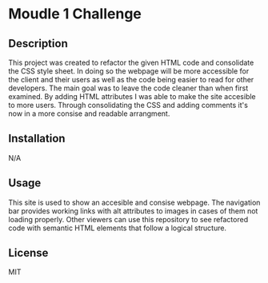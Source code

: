# Moudle 1 Challenge

## Description
This project was created to refactor the given HTML code and consolidate the CSS style sheet. In doing so the webpage will be more accessible for the client and their users as well as the code being easier to read for other developers. The main goal was to leave the code cleaner than when first examined. By adding HTML attributes I was able to make the site accesible to more users. Through consolidating the CSS and adding comments it's now in a more consise and readable arrangment. 

## Installation
N/A

## Usage
This site is used to show an accesible and consise webpage. The navigation bar provides working links with alt attributes to images in cases of them not loading properly. Other viewers can use this repository to see refactored code with semantic HTML elements that follow a logical structure. 


## License
MIT
